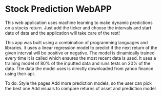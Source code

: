 # Stock Prediction WebAPP
This web application uses machine learning to make dynamic predictions on a stocks return. Just add the ticker and choose the intervals and start date of data and the application will take care of the rest!

This app was built using a combination of programming languages and libraries. It uses a linear regression model to predict if the next return of the given interval will be positive or negative. The model is dinamically trained every time it is called which ensures the most recent data is used. It uses a training model of 80% of the inputted data and runs tests on 20% of the data. The data the model uses is directly downloaded from yahoo finance using their api.




To do:
  Style the pages
  Add more prediction models, so the user can pick the best one
  Add visuals to compare returns of asset and prediction model
